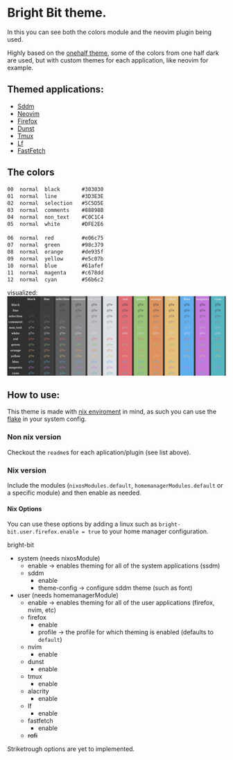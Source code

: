 # Bright Bit theme.
In this you can see both the colors module and the neovim plugin being used.

Highly based on the [onehalf theme](https://github.com/sonph/onehalf), 
some of the colors from one half dark are used, but with custom themes for each application,
like neovim for example.

## Themed applications:

- [Sddm](./system/sddm/)
- [Neovim](./user/neovim/)
- [Firefox](./user/firefox/)
- [Dunst](./user/dunst)
- [Tmux](./user/tmux)
- [Lf](./user/lf)
- [FastFetch](./user/FastFetch)

## The colors
```
00  normal  black       #303030
01  normal  line        #3D3E3E
02  normal  selection   #5C5D5E
03  normal  comments    #88898B
04  normal  non_text    #C0C1C4
05  normal  white       #DFE2E6

06  normal  red         #e06c75
07  normal  green       #98c379
08  normal  orange      #de935f
09  normal  yellow      #e5c07b
10  normal  blue        #61afef
11  normal  magenta     #c678dd
12  normal  cyan        #56b6c2
```
visualized:
![color pallet visualized](./screenshots/colors.png)

## How to use:

This theme is made with [nix enviroment](https://nixos.org/) in mind,
as such you can use the [flake](./flake.nix) in your system config.

### Non nix version
Checkout the `readme`s for each aplication/plugin (see list above).

### Nix version
Include the modules (`nixosModules.default`, `homemanagerModules.default` or a specific module) and
then enable as needed.


#### Nix Options

You can use these options by adding a linux such as  `bright-bit.user.firefox.enable = true`
to your home manager configuration.

bright-bit
- system (needs nixosModule)
    - enable -> enables theming for all of the system applications (ssdm)
    - sddm
        - enable
        - theme-config -> configure sddm theme (such as font)
- user (needs homemanagerModule)
    - enable -> enables theming for all of the  user applications (firefox, nvim, etc)
    - firefox
        - enable
        - profile -> the profile for which theming is enabled (defaults to `default`)
    - nvim
        - enable
    - dunst
        - enable
    - tmux
        - enable
    - alacrity
        - enable
    - lf
        - enable
    - fastfetch
        - enable
    - ~~rofi~~
		
Striketrough options are yet to implemented.
